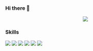 ### Hi there 👋

<!--타이틀 부분-->
<p align='center'>
    <img src="https://capsule-render.vercel.app/api?type=waving&color=auto&height=300&section=header&text=zzincojin&fontSize=90&animation=fadeIn&fontAlignY=38&desc=zzin%20개발자가%20되고%20싶은%20jin%20개발자%20Repo&descAlignY=58&descAlign=62"/>
</p>

<!--내용 부분-->
### Skills
<div align=left> 
  <img src="https://img.shields.io/badge/java-007396?style=for-the-badge&logo=java&logoColor=white">
  <img src="https://img.shields.io/badge/spring-6DB33F?style=for-the-badge&logo=spring&logoColor=white">
  <img src="https://img.shields.io/badge/jpa-DAA520?style=for-the-badge&logo=jpa&logoColor=white"> 
<!--   <img src="https://img.shields.io/badge/mysql-4479A1?style=for-the-badge&logo=mysql&logoColor=white">  -->
<!--   <img src="https://img.shields.io/badge/html5-E34F26?style=for-the-badge&logo=html5&logoColor=white"> -->
<!--   <img src="https://img.shields.io/badge/react-61DAFB?style=for-the-badge&logo=react&logoColor=black"> -->
<!--   <img src="https://img.shields.io/badge/JSP-F7DF1E?style=for-the-badge&logo=javascript&logoColor=black"> -->
<!--   <img src="https://img.shields.io/badge/css-1572B6?style=for-the-badge&logo=css3&logoColor=white">  -->
<!--   <img src="https://img.shields.io/badge/Python-3776AB?style=for-the-badge&logo=python&logoColor=white"> -->
  <img src="https://img.shields.io/badge/Jenkins-D24939?style=for-the-badge&logo=Jenkins&logoColor=white">
<!--   <img src="https://img.shields.io/badge/Anroid-3DDC84?style=for-the-badge&logo=Android&logoColor=black"> -->
  <img src="https://img.shields.io/badge/linux-FCC624?style=for-the-badge&logo=linux&logoColor=black"> 
  <img src="https://img.shields.io/badge/AWS-232F3E?style=for-the-badge&logo=amazonaws&logoColor=white"> 
</div>


<!--
**zzincojin/zzincojin** is a ✨ _special_ ✨ repository because its `README.md` (this file) appears on your GitHub profile.

Here are some ideas to get you started:

- 🔭 I’m currently working on ...
- 🌱 I’m currently learning ...
- 👯 I’m looking to collaborate on ...
- 🤔 I’m looking for help with ...
- 💬 Ask me about ...
- 📫 How to reach me: ...
- 😄 Pronouns: ...
- ⚡ Fun fact: ...
-->
